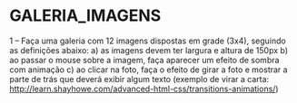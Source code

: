 # GALERIA_IMAGENS

1 – Faça uma galeria com 12 imagens dispostas em grade (3x4), seguindo as definições
abaixo:
a) as imagens devem ter largura e altura de 150px
b) ao passar o mouse sobre a imagem, faça aparecer um efeito de sombra com
animação
c) ao clicar na foto, faça o efeito de girar a foto e mostrar a parte de trás que deverá
exibir algum texto
(exemplo de virar a carta: http://learn.shayhowe.com/advanced-html-css/transitions-animations/)
